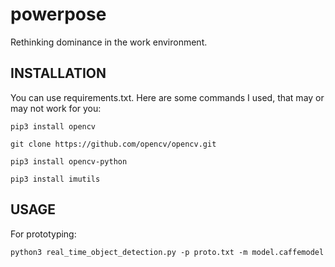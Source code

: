 # powerpose
Rethinking dominance in the work environment.

## INSTALLATION

You can use requirements.txt. Here are some commands I used, that may or may not work for you:

`pip3 install opencv `

`git clone https://github.com/opencv/opencv.git`

`pip3 install opencv-python`

`pip3 install imutils `


## USAGE
For prototyping:

`python3 real_time_object_detection.py -p proto.txt -m model.caffemodel `
